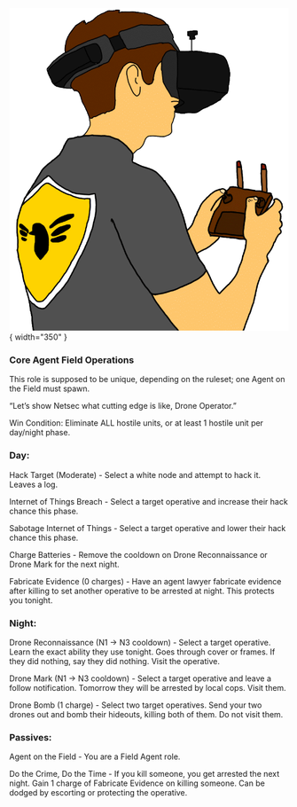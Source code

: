 ![droneoperator.png](Images/droneoperator.png){ width="350" }

### **Core Agent Field Operations**

This role is supposed to be unique, depending on the ruleset; one Agent on the Field must spawn.

“Let’s show Netsec what cutting edge is like, Drone Operator.”

Win Condition: Eliminate ALL hostile units, or at least 1 hostile unit per day/night phase.

### **Day:**

Hack Target (Moderate) - Select a white node and attempt to hack it. Leaves a log.

Internet of Things Breach - Select a target operative and increase their hack chance this phase.

Sabotage Internet of Things - Select a target operative and lower their hack chance this phase.

Charge Batteries - Remove the cooldown on Drone Reconnaissance or Drone Mark for the next night.

Fabricate Evidence (0 charges) - Have an agent lawyer fabricate evidence after killing to set another operative to be arrested at night. This protects you tonight.

### **Night:**

Drone Reconnaissance (N1 -> N3 cooldown) - Select a target operative. Learn the exact ability they use tonight. Goes through cover or frames. If they did nothing, say they did nothing. Visit the operative.

Drone Mark (N1 -> N3 cooldown) - Select a target operative and leave a follow notification. Tomorrow they will be arrested by local cops. Visit them.

Drone Bomb (1 charge) - Select two target operatives. Send your two drones out and bomb their hideouts, killing both of them. Do not visit them.

### **Passives:**

Agent on the Field - You are a Field Agent role.

Do the Crime, Do the Time - If you kill someone, you get arrested the next night. Gain 1 charge of Fabricate Evidence on killing someone. Can be dodged by escorting or protecting the operative.